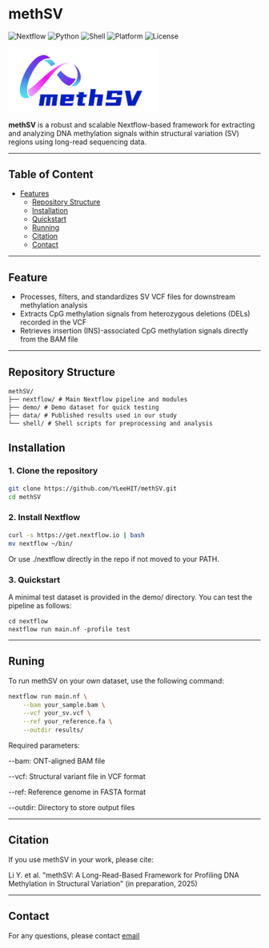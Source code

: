 # methSV

![Nextflow](https://img.shields.io/badge/workflow-nextflow-brightgreen?logo=nextflow)
![Python](https://img.shields.io/badge/python-3.8+-blue.svg?logo=python)
![Shell](https://img.shields.io/badge/shell-Bash-lightgrey?logo=gnu-bash)
![Platform](https://img.shields.io/badge/platform-Linux%20%7C%20HPC-important?logo=linux)
![License](https://img.shields.io/badge/license-MIT-blue.svg?logo=open-source-initiative)

<div align="left">
    <img src="image/logo.png" alt="methSV" width="300"/>
</div>

**methSV** is a robust and scalable Nextflow-based framework for extracting and analyzing DNA methylation signals within structural variation (SV) regions using long-read sequencing data.

---

## Table of Content

- [Features](#features)
    - [Repository Structure](#repository-structure)
    - [Installation](#installation)
    - [Quickstart](#quickstart)
    - [Running](#running)
    - [Citation](#citation)
    - [Contact](#contact)

---


## Feature

- Processes, filters, and standardizes SV VCF files for downstream methylation analysis
- Extracts CpG methylation signals from heterozygous deletions (DELs) recorded in the VCF
- Retrieves insertion (INS)-associated CpG methylation signals directly from the BAM file

---

## Repository Structure

```
methSV/
├── nextflow/ # Main Nextflow pipeline and modules
├── demo/ # Demo dataset for quick testing
├── data/ # Published results used in our study
└── shell/ # Shell scripts for preprocessing and analysis
```

## Installation

### 1. Clone the repository

```bash
git clone https://github.com/YLeeHIT/methSV.git
cd methSV
```

### 2. Install Nextflow

```bash
curl -s https://get.nextflow.io | bash
mv nextflow ~/bin/
```
Or use ./nextflow directly in the repo if not moved to your PATH.


### 3. Quickstart

A minimal test dataset is provided in the demo/ directory. You can test the pipeline as follows:
```
cd nextflow
nextflow run main.nf -profile test
```

---

## Runing

To run methSV on your own dataset, use the following command:

```bash
nextflow run main.nf \
    --bam your_sample.bam \
    --vcf your_sv.vcf \
    --ref your_reference.fa \
    --outdir results/
```

Required parameters:

--bam: ONT-aligned BAM file

--vcf: Structural variant file in VCF format

--ref: Reference genome in FASTA format

--outdir: Directory to store output files

---

## Citation
If you use methSV in your work, please cite:

Li Y. et al. "methSV: A Long-Read-Based Framework for Profiling DNA Methylation in Structural Variation" (in preparation, 2025)

---

## Contact
For any questions, please contact [email](yli21b@hit.edu.cn)

